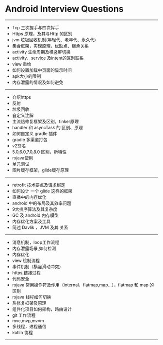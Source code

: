 # Android Interview Questions 

********
-  Tcp 三次握手与四次挥手
- Https 原理，及其与Http 的区别
- jvm 垃圾回收机制(年轻代、老年代、永久代)
- 集合框架，实现原理，优缺点、继承关系
- activity 生命周期及横竖屏切换
- activity、service 及intent的区别联系
- view 重绘
- 如何设置加载中页面的显示时间
- apk大小的限制
- 内存泄露的情况及如何避免

 ********
 
- 介绍https
- 反射
- 垃圾回收
- 自定义注解
- 主流热修复框架及区别，tinker原理
- handler 和 asyncTask 的 区别、原理
- 如何自定义 gradle 插件
- gradle 多渠道打包
- v2签名
- 5.0,6.0,7.0,8.0 区别，新特性
- rxjava使用
- 单元测试
- 图片缓存框架，glide缓存原理

********

- retrofit 技术要点及请求绑定
- 如何设计 一个 glide 这样的框架
- 直播中的内存优化
- android 中的布局及其效率问题
- 9大排序算法及其复杂度
- GC 及 android 内存模型
- 内存优化方案及工具
- 简述 Davlik ，JVM 及其 关系

********

- 消息机制，loop工作流程
- 内存泄露场景,如何检测
- 内存优化
- view 绘制流程
- 事件机制（横竖滑动冲突）
- https,链接过程
- 代码安全
- rxjava 常用操作符及作用（internal，flatmap,map...），flatmap 和 map 的区别
- rxjava 线程如何切换
- 热修复框架及原理
- 组件化项目如何架构，路由设计
- git 工作流程
- mvc,mvp,mvvm
- 多线程，进程通信
- kotlin 协程

********



